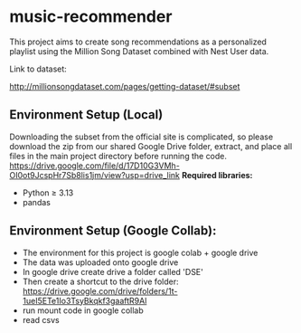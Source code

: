 # music-recommender
This project aims to create song recommendations as a personalized playlist using the Million Song Dataset combined with Nest User data.

Link to dataset:

http://millionsongdataset.com/pages/getting-dataset/#subset

## Environment Setup (Local)
Downloading the subset from the official site is complicated, so please download the zip from our shared Google Drive folder, extract, and place all files in the main project directory before running the code.
https://drive.google.com/file/d/17D10G3VMh-OI0ot9JcspHr7Sb8lis1jm/view?usp=drive_link
**Required libraries:**
- Python ≥ 3.13  
- pandas


## Environment Setup (Google Collab):
- The environment for this project is google colab + google drive
- The data was uploaded onto google drive
- In google drive create drive a folder called 'DSE' 
- Then create a shortcut to the drive folder: https://drive.google.com/drive/folders/1t-1ueI5ETe1Io3TsyBkqkf3gaaftR9Al
- run mount code in google collab
- read csvs